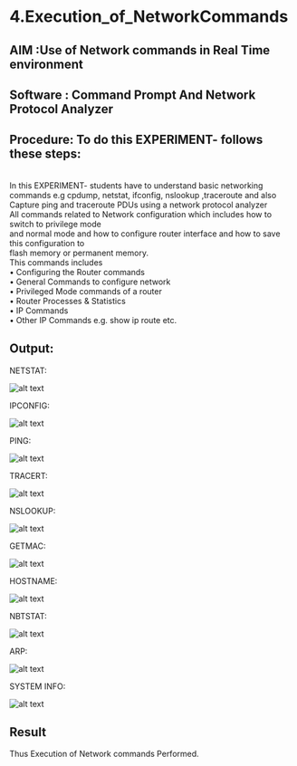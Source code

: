 # 4.Execution_of_NetworkCommands
## AIM :Use of Network commands in Real Time environment
## Software : Command Prompt And Network Protocol Analyzer
## Procedure: To do this EXPERIMENT- follows these steps:
<BR>
In this EXPERIMENT- students have to understand basic networking commands e.g cpdump, netstat, ifconfig, nslookup ,traceroute and also Capture ping and traceroute PDUs using a network protocol analyzer 
<BR>
All commands related to Network configuration which includes how to switch to privilege mode
<BR>
and normal mode and how to configure router interface and how to save this configuration to
<BR>
flash memory or permanent memory.
<BR>
This commands includes
<BR>
• Configuring the Router commands
<BR>
• General Commands to configure network
<BR>
• Privileged Mode commands of a router 
<BR>
• Router Processes & Statistics
<BR>
• IP Commands
<BR>
• Other IP Commands e.g. show ip route etc.
<BR>

## Output:

NETSTAT:

![alt text](image.png)

IPCONFIG:

![alt text](image-1.png)

PING:

![alt text](image-2.png)

TRACERT:

![alt text](image-4.png)

NSLOOKUP:

![alt text](image-3.png)

GETMAC:

![alt text](image-5.png)

HOSTNAME:

![alt text](image-6.png)

NBTSTAT:

![alt text](image-7.png)

ARP:

![alt text](image-8.png)

SYSTEM INFO:

![alt text](<Screenshot 2024-10-21 155158.png>)


## Result
Thus Execution of Network commands Performed.


